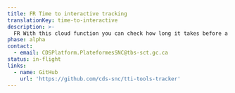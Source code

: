 ```yaml
---
title: FR Time to interactive tracking
translationKey: time-to-interactive
description: >-
  FR With this cloud function you can check how long it takes before a user can interact with your website from the time they request the page. This allows you to track time to interactive metrics for your website as you develop ensuring that your webpage will provide a great user experience to users on slower connections. 
phase: alpha
contact:
  - email: CDSPlatform.PlateformesSNC@tbs-sct.gc.ca
status: in-flight
links:
  - name: GitHub
    url: 'https://github.com/cds-snc/tti-tools-tracker'
---
```



